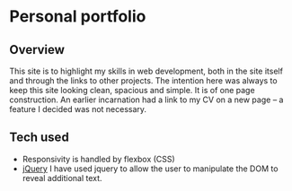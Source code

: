 # Personal portfolio

## Overview

This site is to highlight my skills in web development, both in the site itself and through the links to other projects.
The intention here was always to keep this site looking clean, spacious and simple. It is of one page construction. An earlier incarnation had a link to my CV on a new page – a feature I decided was not necessary. 



## Tech used

- Responsivity is handled by flexbox (CSS)
- [jQuery](https://jquery.com/)
	I have used jquery to allow the user to manipulate the DOM to reveal additional text.